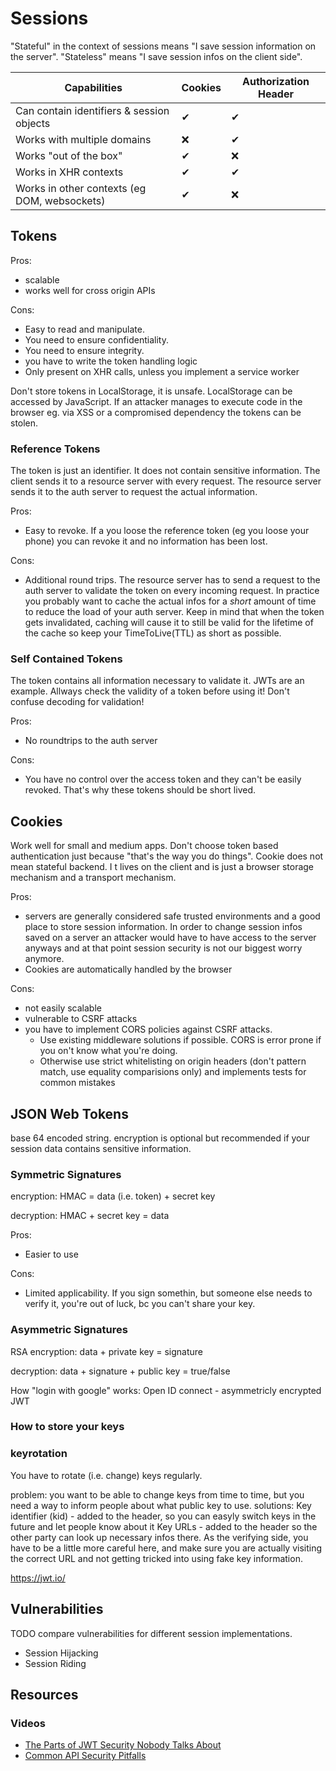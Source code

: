 # Sessions

"Stateful" in the context of sessions means "I save session information on the server".
"Stateless" means "I save session infos on the client side".

| Capabilities | Cookies | Authorization Header |
| --- | --- | --- |
| Can contain identifiers & session objects | ✔ | ✔ |
| Works with multiple domains | ❌ | ✔ |
| Works "out of the box" | ✔ | ❌ |
| Works in XHR contexts | ✔ | ✔ |
| Works in other contexts (eg DOM, websockets) | ✔ | ❌ |

## Tokens

Pros:
  - scalable
  - works well for cross origin APIs

Cons:
  - Easy to read and manipulate.
  - You need to ensure confidentiality.
  - You need to ensure integrity.
  - you have to write the token handling logic
  - Only present on XHR calls, unless you implement a service worker

Don't store tokens in LocalStorage, it is unsafe. LocalStorage can be accessed by JavaScript. If an attacker manages to execute code in the browser eg. via XSS or a compromised dependency the tokens can be stolen.

### Reference Tokens
The token is just an identifier. It does not contain sensitive information.
The client sends it to a resource server with every request. The resource server sends it to the auth server to request the actual information.

Pros:
  - Easy to revoke. If a you loose the reference token (eg you loose your phone) you can revoke it and no information has been lost.

Cons:
  - Additional round trips. The resource server has to send a request to the auth server to validate the token on every incoming request.
    In practice you probably want to cache the actual infos for a _short_ amount of time to reduce the load of your auth server.
    Keep in mind that when the token gets invalidated, caching will cause it to still be valid for the lifetime of the cache so keep your TimeToLive(TTL) as short as possible.

### Self Contained Tokens

The token contains all information necessary to validate it. JWTs are an example.
Allways check the validity of a token before using it!
Don't confuse decoding for validation!

Pros:
  - No roundtrips to the auth server

Cons:
  - You have no control over the access token and they can't be easily revoked.
    That's why these tokens should be short lived.
    
## Cookies
Work well for small and medium apps. Don't choose token based authentication just because "that's the way you do things".
Cookie does not mean stateful backend. I t lives on the client and is just a browser storage mechanism and a transport mechanism.

Pros:
  - servers are generally considered safe trusted environments and a good place to store session information. In order to change session infos saved on a server an attacker would have to have access to the server anyways and at that point session security is not our biggest worry anymore.
  - Cookies are automatically handled by the browser

Cons:
  - not easily scalable
  - vulnerable to CSRF attacks
  - you have to implement CORS policies against CSRF attacks.
    - Use existing middleware solutions if possible. CORS is error prone if you on't know what you're doing.
    - Otherwise use strict whitelisting on origin headers (don't pattern match, use equality comparisions only) and implements tests for common mistakes
  
## JSON Web Tokens

base 64 encoded string. encryption is optional but recommended if your session data contains sensitive information.

### Symmetric Signatures

encryption:
HMAC = data (i.e. token) + secret key

decryption:
HMAC + secret key = data

Pros:
  - Easier to use
  
Cons:
  - Limited applicability. If you sign somethin, but someone else needs to verify it, you're out of luck, bc you can't share your key.

### Asymmetric Signatures
RSA
encryption:
data + private key = signature

decryption:
data + signature + public key = true/false

How "login with google" works:
Open ID connect - asymmetricly encrypted JWT

### How to store your keys

### keyrotation
You have to rotate (i.e. change) keys regularly.

problem:
you want to be able to change keys from time to time, but you need a way to inform people about what public key to use.
solutions:
Key identifier (kid) - added to the header, so you can easyly switch keys in the future and let people know about it
Key URLs - added to the header so the other party can look up necessary infos there. As the verifying side, you have to be a little more careful here, and make sure you are actually visiting the correct URL and not getting tricked into using fake key information.

https://jwt.io/

## Vulnerabilities
TODO compare vulnerabilities for different session implementations.

- Session Hijacking
- Session Riding

## Resources

### Videos
- [The Parts of JWT Security Nobody Talks About](https://www.youtube.com/watch?v=DPrhem174Ws)
- [Common API Security Pitfalls](https://www.youtube.com/watch?v=Ss1tZjooo9I)
